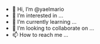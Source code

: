 - 👋 Hi, I’m @yaelmario
- 👀 I’m interested in ...
- 🌱 I’m currently learning ...
- 💞️ I’m looking to collaborate on ...
- 📫 How to reach me ...

<!---
yaelmario/yaelmario is a ✨ special ✨ repository because its `README.md` (this file) appears on your GitHub profile.
You can click the Preview link to take a look at your changes.
--->
